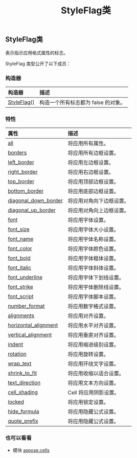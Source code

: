 ﻿---
title: StyleFlag类
second_title: Aspose.Cells for Python via .NET API 参考文献
description:
type: docs
weight: 1400
url: /zh/python-net/aspose.cells/styleflag/
is_root: false
---
## StyleFlag类
表示指示应用格式属性的标志。



StyleFlag 类型公开了以下成员：

### 构造器
|构造器|描述|
| :- | :- |
| [StyleFlag()](/cells/zh/python-net/aspose.cells/styleflag/__init__/#) |构造一个所有标志都为 false 的对象。|


### 特性
|属性|描述|
| :- | :- |
| [all](/cells/zh/python-net/aspose.cells/styleflag/all) |将应用所有属性。|
| [borders](/cells/zh/python-net/aspose.cells/styleflag/borders) |将应用所有边框设置。|
| [left_border](/cells/zh/python-net/aspose.cells/styleflag/left_border) |将应用左边框设置。|
| [right_border](/cells/zh/python-net/aspose.cells/styleflag/right_border) |将应用右边框设置。|
| [top_border](/cells/zh/python-net/aspose.cells/styleflag/top_border) |将应用顶部边框设置。|
| [bottom_border](/cells/zh/python-net/aspose.cells/styleflag/bottom_border) |将应用底部边框设置。|
| [diagonal_down_border](/cells/zh/python-net/aspose.cells/styleflag/diagonal_down_border) |将应用对角向下边框设置。|
| [diagonal_up_border](/cells/zh/python-net/aspose.cells/styleflag/diagonal_up_border) |将应用对角向上边框设置。|
| [font](/cells/zh/python-net/aspose.cells/styleflag/font) |将应用字体设置。|
| [font_size](/cells/zh/python-net/aspose.cells/styleflag/font_size) |将应用字体大小设置。|
| [font_name](/cells/zh/python-net/aspose.cells/styleflag/font_name) |将应用字体名称设置。|
| [font_color](/cells/zh/python-net/aspose.cells/styleflag/font_color) |将应用字体颜色设置。|
| [font_bold](/cells/zh/python-net/aspose.cells/styleflag/font_bold) |将应用字体粗体设置。|
| [font_italic](/cells/zh/python-net/aspose.cells/styleflag/font_italic) |将应用字体斜体设置。|
| [font_underline](/cells/zh/python-net/aspose.cells/styleflag/font_underline) |将应用字体下划线设置。|
| [font_strike](/cells/zh/python-net/aspose.cells/styleflag/font_strike) |将应用字体删除线设置。|
| [font_script](/cells/zh/python-net/aspose.cells/styleflag/font_script) |将应用字体脚本设置。|
| [number_format](/cells/zh/python-net/aspose.cells/styleflag/number_format) |将应用数字格式设置。|
| [alignments](/cells/zh/python-net/aspose.cells/styleflag/alignments) |将应用对齐设置。|
| [horizontal_alignment](/cells/zh/python-net/aspose.cells/styleflag/horizontal_alignment) |将应用水平对齐设置。|
| [vertical_alignment](/cells/zh/python-net/aspose.cells/styleflag/vertical_alignment) |将应用垂直对齐设置。|
| [indent](/cells/zh/python-net/aspose.cells/styleflag/indent) |将应用缩进级别设置。|
| [rotation](/cells/zh/python-net/aspose.cells/styleflag/rotation) |将应用旋转设置。|
| [wrap_text](/cells/zh/python-net/aspose.cells/styleflag/wrap_text) |将应用环绕文字设置。|
| [shrink_to_fit](/cells/zh/python-net/aspose.cells/styleflag/shrink_to_fit) |将应用收缩以适合设置。|
| [text_direction](/cells/zh/python-net/aspose.cells/styleflag/text_direction) |将应用文本方向设置。|
| [cell_shading](/cells/zh/python-net/aspose.cells/styleflag/cell_shading) | Cell 将应用阴影设置。|
| [locked](/cells/zh/python-net/aspose.cells/styleflag/locked) |将应用锁定设置。|
| [hide_formula](/cells/zh/python-net/aspose.cells/styleflag/hide_formula) |将应用隐藏公式设置。|
| [quote_prefix](/cells/zh/python-net/aspose.cells/styleflag/quote_prefix) |将应用隐藏公式设置。|



### 也可以看看
* 模块 [aspose.cells](..)
